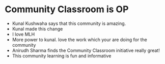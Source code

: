 # Community Classroom is OP

- Kunal Kushwaha says that this community is amazing.
- Kunal made this change
- I love MLH
- More power to kunal. love the work which your are doing for the community
- Anirudh Sharma finds the Community Classroom initiative really great!
- This community learning is fun and informative
  
